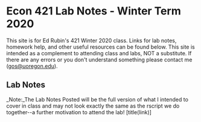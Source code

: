 # Econ 421 Lab Notes - Winter Term 2020

This site is for Ed Rubin's 421 Winter 2020 class. Links for lab notes, homework help, and other useful resources can be found below. This site is intended as a complement to attending class and labs, NOT a substitute. If there are any errors or you don't understand something please contact me (gos@uoregon.edu).

## Lab Notes
_Note:_The Lab Notes Posted will be the full version of what I intended to cover in class and may not look exactly the same as the rscript we do together--a further motivation to attend the lab!
[title(link)]

